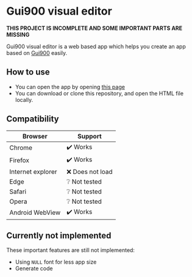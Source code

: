 # Gui900 visual editor

**THIS PROJECT IS INCOMPLETE AND SOME IMPORTANT PARTS ARE MISSING**

Gui900 visual editor is a web based app which helps you create an app based on [Gui900](https://github.com/Mammad900/Gui900) easily.

## How to use

- You can open the app by opening [this page](https://mammad900.github.io/Gui900-visual-editor/Gui900%20visual%20editor.html)
- You can download or clone this repository, and open the HTML file locally.
  
## Compatibility

| Browser           | Support                    |
| ----------------- | -------------------------- |
| Chrome            | :heavy_check_mark: Works   |
| Firefox           | :heavy_check_mark: Works   |
| Internet explorer | :x: Does not load          |
| Edge              | :grey_question: Not tested |
| Safari            | :grey_question: Not tested |
| Opera             | :grey_question: Not tested |
| Android WebView   | :heavy_check_mark: Works   |

## Currently not implemented

These important features are still not implemented:

- Using `NULL` font for less app size
- Generate code
